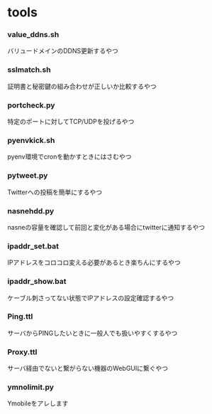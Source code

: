 # tools

### value_ddns.sh
バリュードメインのDDNS更新するやつ

### sslmatch.sh
証明書と秘密鍵の組み合わせが正しいか比較するやつ

### portcheck.py
特定のポートに対してTCP/UDPを投げるやつ

### pyenvkick.sh
pyenv環境でcronを動かすときにはさむやつ

### pytweet.py
Twitterへの投稿を簡単にするやつ

### nasnehdd.py
nasneの容量を確認して前回と変化がある場合にtwitterに通知するやつ

### ipaddr_set.bat
IPアドレスをコロコロ変える必要があるとき楽ちんにするやつ

### ipaddr_show.bat
ケーブル刺さってない状態でIPアドレスの設定確認するやつ

### Ping.ttl
サーバからPINGしたいときに一般人でも扱いやすくするやつ

### Proxy.ttl
サーバ経由でないと繋がらない機器のWebGUIに繋ぐやつ

### ymnolimit.py
Ymobileをアレします
